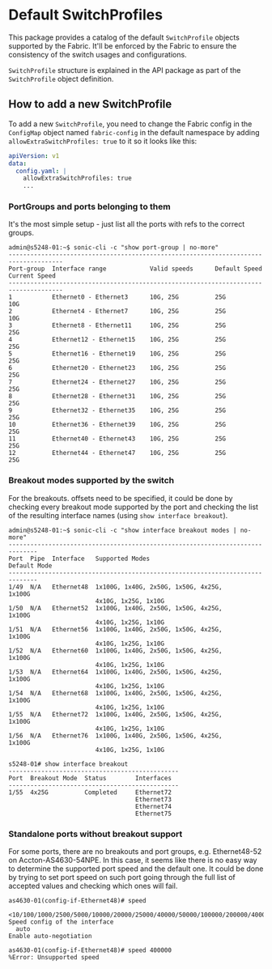# Default SwitchProfiles

This package provides a catalog of the default `SwitchProfile` objects supported by the Fabric. It'll be enforced by the
Fabric to ensure the consistency of the switch usages and configurations.

`SwitchProfile` structure is explained in the API package as part of the `SwitchProfile` object definition.

## How to add a new SwitchProfile

To add a new `SwitchProfile`, you need to change the Fabric config in the `ConfigMap` object named `fabric-config` in
the default namespace by adding `allowExtraSwitchProfiles: true` to it so it looks like this:

```yaml
apiVersion: v1
data:
  config.yaml: |
    allowExtraSwitchProfiles: true
    ...
```

### PortGroups and ports belonging to them

It's the most simple setup - just list all the ports with refs to the correct groups.

```console
admin@s5248-01:~$ sonic-cli -c "show port-group | no-more"
-------------------------------------------------------------------------------------
Port-group  Interface range            Valid speeds      Default Speed Current Speed
-------------------------------------------------------------------------------------
1           Ethernet0 - Ethernet3      10G, 25G          25G           10G
2           Ethernet4 - Ethernet7      10G, 25G          25G           10G
3           Ethernet8 - Ethernet11     10G, 25G          25G           25G
4           Ethernet12 - Ethernet15    10G, 25G          25G           25G
5           Ethernet16 - Ethernet19    10G, 25G          25G           25G
6           Ethernet20 - Ethernet23    10G, 25G          25G           25G
7           Ethernet24 - Ethernet27    10G, 25G          25G           25G
8           Ethernet28 - Ethernet31    10G, 25G          25G           25G
9           Ethernet32 - Ethernet35    10G, 25G          25G           25G
10          Ethernet36 - Ethernet39    10G, 25G          25G           25G
11          Ethernet40 - Ethernet43    10G, 25G          25G           25G
12          Ethernet44 - Ethernet47    10G, 25G          25G           25G
```

### Breakout modes supported by the switch

For the breakouts. offsets need to be specified, it could be done by checking every breakout mode supported by the port
and checking the list of the resulting interface names (using `show interface breakout`).

```console
admin@s5248-01:~$ sonic-cli -c "show interface breakout modes | no-more"
------------------------------------------------------------------------------
Port  Pipe  Interface   Supported Modes                           Default Mode
------------------------------------------------------------------------------
1/49  N/A   Ethernet48  1x100G, 1x40G, 2x50G, 1x50G, 4x25G,       1x100G
                        4x10G, 1x25G, 1x10G
1/50  N/A   Ethernet52  1x100G, 1x40G, 2x50G, 1x50G, 4x25G,       1x100G
                        4x10G, 1x25G, 1x10G
1/51  N/A   Ethernet56  1x100G, 1x40G, 2x50G, 1x50G, 4x25G,       1x100G
                        4x10G, 1x25G, 1x10G
1/52  N/A   Ethernet60  1x100G, 1x40G, 2x50G, 1x50G, 4x25G,       1x100G
                        4x10G, 1x25G, 1x10G
1/53  N/A   Ethernet64  1x100G, 1x40G, 2x50G, 1x50G, 4x25G,       1x100G
                        4x10G, 1x25G, 1x10G
1/54  N/A   Ethernet68  1x100G, 1x40G, 2x50G, 1x50G, 4x25G,       1x100G
                        4x10G, 1x25G, 1x10G
1/55  N/A   Ethernet72  1x100G, 1x40G, 2x50G, 1x50G, 4x25G,       1x100G
                        4x10G, 1x25G, 1x10G
1/56  N/A   Ethernet76  1x100G, 1x40G, 2x50G, 1x50G, 4x25G,       1x100G
                        4x10G, 1x25G, 1x10G
```

```console
s5248-01# show interface breakout
-----------------------------------------------
Port  Breakout Mode  Status        Interfaces
-----------------------------------------------
1/55  4x25G          Completed     Ethernet72
                                   Ethernet73
                                   Ethernet74
                                   Ethernet75
```

### Standalone ports without breakout support

For some ports, there are no breakouts and port groups, e.g. Ethernet48-52 on Accton-AS4630-54NPE. In this case, it
seems like there is no easy way to determine the supported port speed and the default one. It could be done by trying to
set port speed on such port going through the full list of accepted values and checking which ones will fail.

```console
as4630-01(config-if-Ethernet48)# speed
  <10/100/1000/2500/5000/10000/20000/25000/40000/50000/100000/200000/400000>  Speed config of the interface
  auto                                                                        Enable auto-negotiation

as4630-01(config-if-Ethernet48)# speed 400000
%Error: Unsupported speed
```
